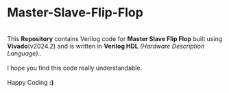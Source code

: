 # Master-Slave-Flip-Flop
<br>
This <b>Repository</b> contains Verilog code for <b>Master Slave Flip Flop</b> built using <b>Vivado</b>(v2024.2) and is written in <b>Verilog HDL</b> <i>(Hardware Description Language).</i>.
<br><br>
I hope you find this code really understandable. <br><br> Happy Coding <b>:)</b>
